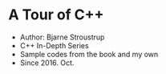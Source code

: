 # A Tour of C++

* Author: Bjarne Stroustrup
* C++ In-Depth Series
* Sample codes from the book and my own
* Since 2016. Oct.